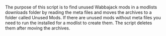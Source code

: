 The purpose of this script is to find unused Wabbajack mods in a modlists downloads folder by reading the meta files and moves the archives to a folder called Unused Mods.
If there are unused mods without meta files you need to run the installed for a modlist to create them. The script deletes them after moving the archives.

